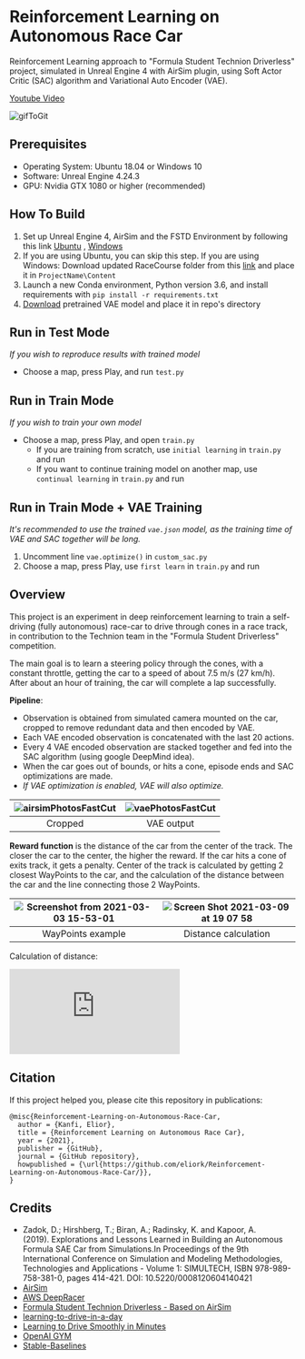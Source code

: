 # Reinforcement Learning on Autonomous Race Car

Reinforcement Learning approach to "Formula Student Technion Driverless" project, simulated in Unreal Engine 4 with AirSim plugin, using Soft Actor Critic (SAC) algorithm and Variational Auto Encoder (VAE).

[Youtube Video](https://www.youtube.com/watch?v=guXkifR8_3Y)


![gifToGit](https://user-images.githubusercontent.com/38940464/109778141-26a99880-7c0d-11eb-801d-807bf91cded4.gif)

## Prerequisites 
* Operating System: Ubuntu 18.04 or Windows 10
* Software: Unreal Engine 4.24.3
* GPU: Nvidia GTX 1080 or higher (recommended)
  
## How To Build
1. Set up Unreal Engine 4, AirSim and the FSTD Environment by following this link [Ubuntu](https://github.com/eliork/Reinforcement-Learning-Approach-to-Autonomous-Race-Car2/blob/main/build_FSTDriverless_ubuntu.md) , [Windows](https://github.com/FSTDriverless/AirSim/blob/master/docs/build_FSTDriverless_windows.md)
  2. If you are using Ubuntu, you can skip this step. If you are using Windows: Download updated RaceCourse folder from this [link](https://drive.google.com/file/d/1lpBHRYYw7GRICgLaSfMQcXlbP2A98b9L/view?usp=sharing) and place it in `ProjectName\Content`
3. Launch a new Conda environment, Python version 3.6, and install requirements with `pip install -r requirements.txt`
4. [Download](https://drive.google.com/file/d/19LQCuAvJIzB2I0KKTGcl0_cB0uCtcuD0/view?usp=sharing) pretrained VAE model and place it in repo's directory

## Run in Test Mode
*If you wish to reproduce results with trained model*
* Choose a map, press Play, and run `test.py`

## Run in Train Mode
*If you wish to train your own model*
* Choose a map, press Play, and open `train.py`  
  * If you are training from scratch, use `initial learning` in `train.py` and run
  * If you want to continue training model on another map, use `continual learning` in `train.py` and run

## Run in Train Mode + VAE Training 
*It's recommended to use the trained `vae.json` model, as the training time of VAE and SAC together will be long.*
1. Uncomment line `vae.optimize()` in `custom_sac.py`
2. Choose a map, press Play, use `first learn` in `train.py` and run

## Overview

This project is an experiment in deep reinforcement learning to train a self-driving (fully autonomous) race-car to drive through cones in a race track, in contribution to the Technion team in the "Formula Student Driverless" competition.

The main goal is to learn a steering policy through the cones, with a constant throttle, getting the car to a speed of about 7.5 m/s (27 km/h). 
After about an hour of training, the car will complete a lap successfully.
 
 **Pipeline**:
* Observation is obtained from simulated camera mounted on the car, cropped to remove redundant data and then encoded by VAE.
* Each VAE encoded observation is concatenated with the last 20 actions.
* Every 4 VAE encoded observation are stacked together and fed into the SAC algorithm (using google DeepMind idea).
* When the car goes out of bounds, or hits a cone, episode ends and SAC optimizations are made. 
* *If VAE optimization is enabled, VAE will also optimize.* 

![airsimPhotosFastCut](https://user-images.githubusercontent.com/38940464/109814525-4b1a6a80-7c37-11eb-9bd7-d3161d354c5c.gif)|![vaePhotosFastCut](https://user-images.githubusercontent.com/38940464/109814553-5077b500-7c37-11eb-8c4b-a14e14579726.gif)
:-------------------------:|:-------------------------:
Cropped | VAE output


**Reward function** is the distance of the car from the center of the track. The closer the car to the center, the higher the reward. If the car hits a cone of exits track, it gets a penalty. Center of the track is calculated by getting 2 closest WayPoints to the car, and the calculation of the distance between the car and the line connecting those 2 WayPoints.

 ![Screenshot from 2021-03-03 15-53-01](https://user-images.githubusercontent.com/38940464/109815678-94b78500-7c38-11eb-96d6-f9320bd783d7.png) | ![Screen Shot 2021-03-09 at 19 07 58](https://user-images.githubusercontent.com/38940464/110509482-d352b100-810a-11eb-896b-198b88fd50ba.png)
 :------------------------:|:---------------------:
 WayPoints example | Distance calculation
 
 Calculation of distance:
 
 ![equation](https://latex.codecogs.com/gif.latex?%5C%5C%20p_0%20-%20car%27s%5C%20position%20%5C%5C%20p_1%20%2C%20p_2%20-%20closest%5C%20WayPoints%20%5C%5C%20dist%20-%20distance%5C%20between%5C%20car%5C%20and%5C%20line%5C%20connecting%5C%20WayPoints%5C%20%3D%5Cfrac%7B%7C%5Cvec%7Bp_2p_1%7D%5Ctimes%5Cvec%7Bp_2p_0%7D%7C%7D%7B%7C%5Cvec%7Bp_2p_1%7D%7C%7D)
 


## Citation

If this project helped you, please cite this repository in publications:

```
@misc{Reinforcement-Learning-on-Autonomous-Race-Car,
  author = {Kanfi, Elior},
  title = {Reinforcement Learning on Autonomous Race Car},
  year = {2021},
  publisher = {GitHub},
  journal = {GitHub repository},
  howpublished = {\url{https://github.com/eliork/Reinforcement-Learning-on-Autonomous-Race-Car/}},
}
```
## Credits
* Zadok, D.; Hirshberg, T.; Biran, A.; Radinsky, K. and Kapoor, A. (2019). Explorations and Lessons Learned in Building an Autonomous Formula SAE Car from Simulations.In Proceedings of the 9th International Conference on Simulation and Modeling Methodologies, Technologies and Applications - Volume 1: SIMULTECH, ISBN 978-989-758-381-0, pages 414-421. DOI: 10.5220/0008120604140421
* [AirSim](https://github.com/microsoft/AirSim)
* [AWS DeepRacer](https://aws.amazon.com/deepracer/)
* [Formula Student Technion Driverless - Based on AirSim](https://github.com/FSTDriverless/AirSim)
* [learning-to-drive-in-a-day](https://github.com/r7vme/learning-to-drive-in-a-day)
* [Learning to Drive Smoothly in Minutes](https://github.com/araffin/learning-to-drive-in-5-minutes)
* [OpenAI GYM](https://github.com/openai/gym)
* [Stable-Baselines](https://github.com/hill-a/stable-baselines)






